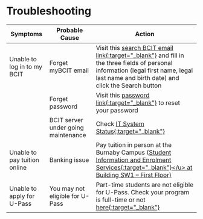 # **Troubleshooting**

| **Symptoms** | **Probable Cause** | **Action** |
| ------------ | ------------------ | ---------- |
| Unable to log in to my BCIT | Forget myBCIT email | Visit this <u>[search BCIT email link](https://bss.bcit.ca/owa_prod/swssrcr.p_initsearchcreate_f5){:target="_blank"}</u> and fill in the three fields of personal information (legal first name, legal last name and birth date) and click the Search button |
|  | Forget password | Visit this <u>[password link](https://bss.bcit.ca/owa_prod/twbkwbis.P_ForgotPwdPage){:target="_blank"}</u> to reset your password |
|  | BCIT server under going maintenance | Check <u>[IT System Status](https://status.bcit.ca){:target="_blank"}</u> |
| Unable to pay tuition online | Banking issue | Pay tuition in person at the Burnaby Campus (<u>[Student Information and Enrolment Services]("https://www.bcit.ca/admission/contact-us"){:target="_blank"}</u> at Building SW1 – First Floor) |
| Unable to apply for U-Pass | You may not eligible for U-Pass | Part-time students are not eligible for U-Pass. Check your program is full-time or not <u>[here](https://www.bcit.ca/study/?gad_source=1&gclid=Cj0KCQjw2a6wBhCVARIsABPeH1t3L7F5VR8ybTlP2MmeNlhpkBfCvlFF197okKzx9YK6BplxVELReq0aAlMLEALw_wcB&gclsrc=aw.ds){:target="_blank"}</u> |
